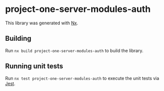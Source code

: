 # project-one-server-modules-auth

This library was generated with [Nx](https://nx.dev).

## Building

Run `nx build project-one-server-modules-auth` to build the library.

## Running unit tests

Run `nx test project-one-server-modules-auth` to execute the unit tests via [Jest](https://jestjs.io).
